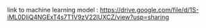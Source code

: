 link to machine learning model : https://drive.google.com/file/d/1S-iML0DliQ4NGExT4s7T1V9zV22lUXCZ/view?usp=sharing